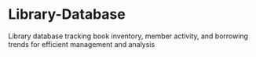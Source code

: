 # Library-Database
Library database tracking book inventory, member activity, and borrowing trends for efficient management and analysis
